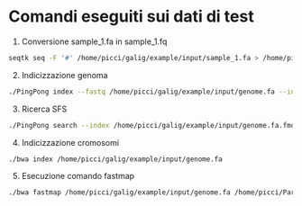 # Comandi eseguiti sui dati di test

1. Conversione sample_1.fa in sample_1.fq

```bash
seqtk seq -F '#' /home/picci/galig/example/input/sample_1.fa > /home/picci/galig/example/input/sample_converted_1.fq
```

2. Indicizzazione genoma

```bash
./PingPong index --fastq /home/picci/galig/example/input/genome.fa --index /home/picci/galig/example/input/genome.fa.fmd
```

3. Ricerca SFS

```bash
./PingPong search --index /home/picci/galig/example/input/genome.fa.fmd --fastq /home/picci/galig/example/input/sample_converted_1.fq --overlap -1 --workdir asgal-wd --threads 1
```

4. Indicizzazione cromosomi 

```bash
./bwa index /home/picci/galig/example/input/genome.fa
```

5. Esecuzione comando fastmap

```bash
./bwa fastmap /home/picci/galig/example/input/genome.fa /home/picci/ParserSFS/rappresentanti.fastq
```

